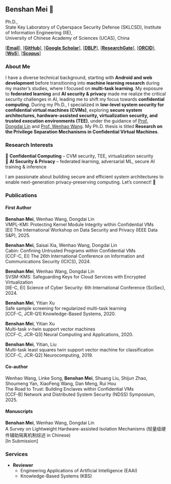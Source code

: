 ## Benshan Mei 👋  

Ph.D., \
State Key Laboratory of Cyberspace Security Defense (SKLCSD), 
Institute of Information Engineering (IIE), \
University of Chinese Academy of Sciences (UCAS), China

[[**Email**](mailto:mbs2021@163.com)], [[**GitHub**](https://github.com/mbs0221)], [[**Google Scholar**](https://scholar.google.com/citations?user=zd0JSI8AAAAJ&hl=zh-CN)], [[**DBLP**](https://dblp1.uni-trier.de/pid/238/7713.html)], [[**ResearchGate**](https://www.researchgate.net/profile/Benshan-Mei)], [[**ORCID**](https://orcid.org/0000-0002-2637-0101)], [[**WoS**](https://webofscience.clarivate.cn/wos/author/record/MTA-4527-2025)], [[**Scopus**](https://www.scopus.com/authid/detail.uri?authorId=57205729009)]

### About Me  
I have a diverse technical background, starting with **Android and web development** before transitioning into **machine learning research** during my master’s studies, where I focused on **multi-task learning**. My exposure to **federated learning** and **AI security & privacy** made me realize the critical security challenges in AI, leading me to shift my focus towards **confidential computing**. During my Ph.D., I specialized in **low-level system security for confidential virtual machines (CVMs)**, exploring **secure system architectures, hardware-assisted security, virtualization security, and trusted execution environments (TEE)**, under the guidance of [Prof. Dongdai Lin](https://people.ucas.ac.cn/~ddlin) and [Prof. Wenhao Wang](https://heartever.github.io/). My Ph.D. thesis is titled **Research on the Privilege Separation Mechanisms in Confidential Virtual Machines**.

### Research Interests  
🔹 **Confidential Computing** – CVM security, TEE, virtualization security  
🔹 **AI Security & Privacy** – federated learning, adversarial ML, secure AI training & inference  

I am passionate about building secure and efficient system architectures to enable next-generation privacy-preserving computing. Let’s connect! 🚀  

### Publications

#### First Author

**Benshan Mei**, Wenhao Wang, Dongdai Lin \
VMPL-KMI: Protecting Kernel Module Integrity within Confidential VMs \
[EI] The International Workshop on Data Security and Privacy (IEEE Data S\&P), 2025.

**Benshan Mei**, Saisai Xia, Wenhao Wang, Dongdai Lin \
Cabin: Confining Untrusted Programs within Confidential VMs \
[CCF-C, EI] The 26th International Conference on Information and Communications Security (ICICS), 2024.

**Benshan Mei**, Wenhao Wang, Dongdai Lin \
SVSM-KMS: Safeguarding Keys for Cloud Services with Encrypted Virtualization \
[IIE-C, EI] Science of Cyber Security: 6th International Conference (SciSec), 2024.

**Benshan Mei**, Yitian Xu \
Safe sample screening for regularized multi-task learning \
[CCF-C, JCR-Q1] Knowledge-Based Systems, 2020.

**Benshan Mei**, Yitian Xu \
Multi-task $\nu$-twin support vector machines \
[CCF-C, JCR-Q3] Neural Computing and Applications, 2020.

**Benshan Mei**, Yitian, Liu \
Multi-task least squares twin support vector machine for classification \
[CCF-C, JCR-Q2] Neurocomputing, 2019.

#### Co-author

Wenhao Wang, Linke Song, **Benshan Mei**, Shuang Liu, Shijun Zhao, Shoumeng Yan, XiaoFeng Wang, Dan Meng, Rui Hou \
The Road to Trust: Building Enclaves within Confidential VMs \
[CCF-B] Network and Distributed System Security (NDSS) Symposium, 2025.

#### Manuscripts

**Benshan Mei**, Wenhao Wang, Dongdai Lin \
A Survey on Lightweight Hardware-assisted Isolation Mechanisms (轻量级硬件辅助隔离机制综述 in Chinese) \
[In Submission]

### Services

- **Reviewer**
  - Engineering Applications of Artificial Intelligence (EAAI)
  - Knowledge-Based Systems (KBS)
